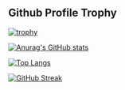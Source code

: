 ## Github Profile Trophy

[![trophy](https://github-profile-trophy.vercel.app/?username=Michael-Maina-M&theme=gruvbox)](https://github.com/ryo-ma/github-profile-trophy)

[![Anurag's GitHub stats](https://github-readme-stats.vercel.app/api?username=Michael-Maina-M&show_icons=true&theme=transparent&count_private=true)](https://github.com/anuraghazra/github-readme-stats)

<!-- [![Top Langs](https://github-stats-drab.vercel.app/api/top-langs/?username=Michael-Maina-M&show_icons=true&theme=transparent&count_private=true&langs_count=10&layout=compact)](https://github.com/anuraghazra/github-readme-stats) -->

[![Top Langs](https://github-readme-stats.vercel.app/api/top-langs/?username=Michael-Maina-M&show_icons=true&theme=transparent&count_private=true&langs_count=10&layout=compact)](https://github.com/anuraghazra/github-readme-stats)

[![GitHub Streak](https://streak-stats.demolab.com/?user=Michael-Maina-M&theme=dark)](https://git.io/streak-stats)
